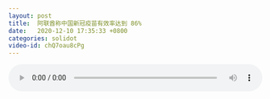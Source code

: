 ```yaml
---
layout: post
title:  阿联酋称中国新冠疫苗有效率达到 86%
date:   2020-12-10 17:35:33 +0800
categories: solidot
video-id: chQ7oau8cPg
---
```


<audio src="/assets/2afbabf8a26bd2e19e9fcbb54349c963.mp3" style="width: 100%;" controls></audio>

